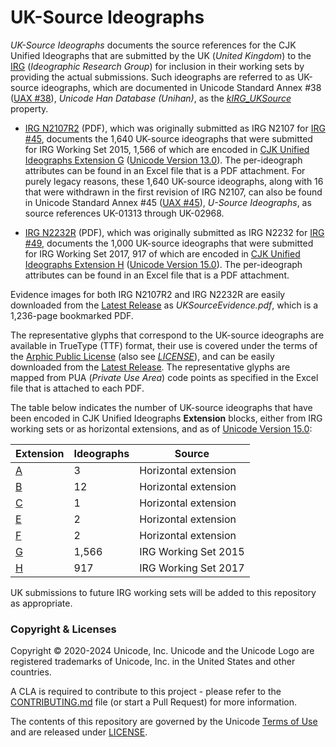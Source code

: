 # UK-Source Ideographs

*UK-Source Ideographs* documents the source references for the CJK Unified Ideographs that are submitted by the UK (*United Kingdom*) to the [IRG](http://appsrv.cse.cuhk.edu.hk/~irg/) (*Ideographic Research Group*) for inclusion in their working sets by providing the actual submissions. Such ideographs are referred to as UK-source ideographs, which are documented in Unicode Standard Annex #38 ([UAX #38](https://unicode.org/reports/tr38/)), *Unicode Han Database (Unihan)*, as the [*kIRG_UKSource*](https://unicode.org/reports/tr38/#kIRG_UKSource) property.

* [IRG N2107R2](https://github.com/unicode-org/uk-source-ideographs/raw/main/IRGN2107R2.pdf) (PDF), which was originally submitted as IRG N2107 for [IRG #45](http://appsrv.cse.cuhk.edu.hk/~irg/irg/irg45/IRG45.htm), documents the 1,640 UK-source ideographs that were submitted for IRG Working Set 2015, 1,566 of which are encoded in [CJK Unified Ideographs Extension G](https://unicode.org/charts/PDF/U30000.pdf) ([Unicode Version 13.0](https://www.unicode.org/versions/Unicode13.0.0/)). The per-ideograph attributes can be found in an Excel file that is a PDF attachment. For purely legacy reasons, these 1,640 UK-source ideographs, along with 16 that were withdrawn in the first revision of IRG N2107, can also be found in Unicode Standard Annex #45 ([UAX #45](https://unicode.org/reports/tr45/)), *U-Source Ideographs*, as source references UK-01313 through UK-02968.

* [IRG N2232R](https://github.com/unicode-org/uk-source-ideographs/raw/main/IRGN2232R.pdf) (PDF), which was originally submitted as IRG N2232 for [IRG #49](http://appsrv.cse.cuhk.edu.hk/~irg/irg/irg49/IRG49.htm), documents the 1,000 UK-source ideographs that were submitted for IRG Working Set 2017, 917 of which are encoded in [CJK Unified Ideographs Extension H](https://unicode.org/charts/PDF/U31350.pdf) ([Unicode Version 15.0](https://www.unicode.org/versions/Unicode15.0.0/)). The per-ideograph attributes can be found in an Excel file that is a PDF attachment.

Evidence images for both IRG N2107R2 and IRG N2232R are easily downloaded from the [Latest Release](https://github.com/unicode-org/uk-source-ideographs/releases/latest/) as *UKSourceEvidence.pdf*, which is a 1,236-page bookmarked PDF.

The representative glyphs that correspond to the UK-source ideographs are available in TrueType (TTF) format, their use is covered under the terms of the [Arphic Public License](https://ftp.gnu.org/gnu/non-gnu/chinese-fonts-truetype/LICENSE) (also see *[LICENSE](./LICENSE)*), and can be easily downloaded from the [Latest Release](https://github.com/unicode-org/uk-source-ideographs/releases/latest/). The representative glyphs are mapped from PUA (*Private Use Area*) code points as specified in the Excel file that is attached to each PDF.

The table below indicates the number of UK-source ideographs that have been encoded in CJK Unified Ideographs **Extension** blocks, either from IRG working sets or as horizontal extensions, and as of [Unicode Version 15.0](https://www.unicode.org/versions/Unicode15.0.0/):

**Extension** | **Ideographs** | **Source**
--- | --- | ---
[A](https://unicode.org/charts/PDF/U3400.pdf) | 3 | Horizontal extension
[B](https://unicode.org/charts/PDF/U20000.pdf) | 12 | Horizontal extension
[C](https://unicode.org/charts/PDF/U2A700.pdf) | 1 | Horizontal extension
[E](https://unicode.org/charts/PDF/U2B820.pdf) | 2 | Horizontal extension
[F](https://unicode.org/charts/PDF/U2CEB0.pdf) | 2 | Horizontal extension
[G](https://unicode.org/charts/PDF/U30000.pdf) | 1,566 | IRG Working Set 2015
[H](https://unicode.org/charts/PDF/U31350.pdf) | 917 | IRG Working Set 2017

UK submissions to future IRG working sets will be added to this repository as appropriate.

### Copyright & Licenses

Copyright © 2020-2024 Unicode, Inc. Unicode and the Unicode Logo are registered trademarks of Unicode, Inc. in the United States and other countries.

A CLA is required to contribute to this project - please refer to the [CONTRIBUTING.md](https://github.com/unicode-org/.github/blob/main/.github/CONTRIBUTING.md) file (or start a Pull Request) for more information.

The contents of this repository are governed by the Unicode [Terms of Use](https://www.unicode.org/copyright.html) and are released under [LICENSE](./LICENSE).
